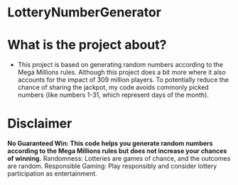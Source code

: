 # LotteryNumberGenerator
# What is the project about?
  - This project is based on generating random numbers according to the Mega Millions rules. Although this project does a bit more where it also accounts for the impact of 309 million players. To potentially reduce the chance of sharing the jackpot, my code avoids commonly picked numbers (like numbers 1-31, which represent days of the month).

# Disclaimer
<b>No Guaranteed Win: This code helps you generate random numbers according to the Mega Millions rules but does not increase your chances of winning.</b>
Randomness: Lotteries are games of chance, and the outcomes are random.
Responsible Gaming: Play responsibly and consider lottery participation as entertainment.
